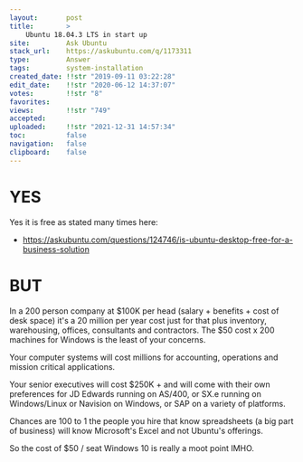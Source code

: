 ```yaml
---
layout:       post
title:        >
    Ubuntu 18.04.3 LTS in start up
site:         Ask Ubuntu
stack_url:    https://askubuntu.com/q/1173311
type:         Answer
tags:         system-installation
created_date: !!str "2019-09-11 03:22:28"
edit_date:    !!str "2020-06-12 14:37:07"
votes:        !!str "8"
favorites:    
views:        !!str "749"
accepted:     
uploaded:     !!str "2021-12-31 14:57:34"
toc:          false
navigation:   false
clipboard:    false
---
```


# YES

Yes it is free as stated many times here:

- https://askubuntu.com/questions/124746/is-ubuntu-desktop-free-for-a-business-solution

# BUT

In a 200 person company at $100K per head (salary + benefits + cost of desk space) it's a 20 million per year cost just for that plus inventory, warehousing, offices, consultants and contractors. The $50 cost x 200 machines for Windows is the least of your concerns.

Your computer systems will cost millions for accounting, operations and mission critical applications.

Your senior executives will cost $250K + and will come with their own preferences for JD Edwards running on AS/400, or SX.e running on Windows/Linux or Navision on Windows, or SAP on a variety of platforms.

Chances are 100 to 1 the people you hire that know spreadsheets (a big part of business) will know Microsoft's Excel and not Ubuntu's offerings.

So the cost of $50 / seat Windows 10 is really a moot point IMHO.
